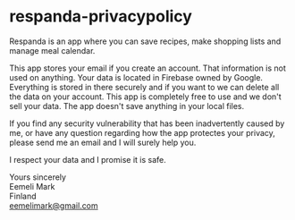 # respanda-privacypolicy

Respanda is an app where you can save recipes, make shopping lists and manage meal calendar. 

This app stores your email if you create an account. That information is not used on anything. Your data is located in Firebase owned by Google. Everything is stored in there securely and if you want to we can delete all the data on your account. This app is completely free to use and we don't sell your data. The app doesn't save anything in your local files.

If you find any security vulnerability that has been inadvertently caused by me, or have any question regarding how the app protectes your privacy, please send me an email and I will surely help you.

I respect your data and I promise it is safe.

Yours sincerely  
Eemeli Mark  
Finland  
eemelimark@gmail.com  
